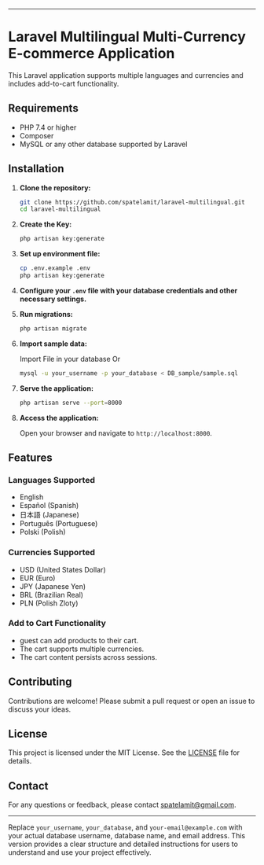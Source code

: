 
---

# Laravel Multilingual Multi-Currency E-commerce Application

This Laravel application supports multiple languages and currencies and includes add-to-cart functionality.

## Requirements

- PHP 7.4 or higher
- Composer
- MySQL or any other database supported by Laravel

## Installation

1. **Clone the repository:**

   ```sh
   git clone https://github.com/spatelamit/laravel-multilingual.git
   cd laravel-multilingual
   ```

2. **Create the Key:**

   ```sh
   php artisan key:generate

   ```

3. **Set up environment file:**

   ```sh
   cp .env.example .env
   php artisan key:generate
   ```

4. **Configure your `.env` file with your database credentials and other necessary settings.**

5. **Run migrations:**

   ```sh
   php artisan migrate
   ```

6. **Import sample data:**

	Import File in your database 
	Or 
   ```sh
   mysql -u your_username -p your_database < DB_sample/sample.sql
   ```

7. **Serve the application:**

   ```sh
   php artisan serve --port=8000
   ```

8. **Access the application:**

   Open your browser and navigate to `http://localhost:8000`.

## Features

### Languages Supported

- English
- Español (Spanish)
- 日本語 (Japanese)
- Português (Portuguese)
- Polski (Polish)

### Currencies Supported

- USD (United States Dollar)
- EUR (Euro)
- JPY (Japanese Yen)
- BRL (Brazilian Real)
- PLN (Polish Zloty)

### Add to Cart Functionality

- guest can add products to their cart.
- The cart supports multiple currencies.
- The cart content persists across sessions.

## Contributing

Contributions are welcome! Please submit a pull request or open an issue to discuss your ideas.

## License

This project is licensed under the MIT License. See the [LICENSE](LICENSE) file for details.

## Contact

For any questions or feedback, please contact [spatelamit@gmail.com](mailto:spatelamit@gmail.com).

---

Replace `your_username`, `your_database`, and `your-email@example.com` with your actual database username, database name, and email address. This version provides a clear structure and detailed instructions for users to understand and use your project effectively.